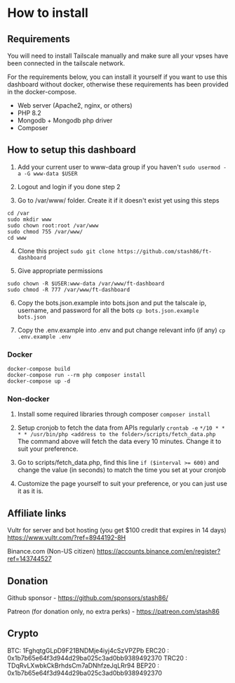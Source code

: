 # How to install
## Requirements
You will need to install Tailscale manually and make sure all your vpses have been connected in the tailscale network.

For the requirements below, you can install it yourself if you want to use this dashboard without docker, otherwise these requirements has been provided in the docker-compose.
* Web server (Apache2, nginx, or others)
* PHP 8.2
* Mongodb + Mongodb php driver
* Composer


## How to setup this dashboard
1. Add your current user to www-data group if you haven't
`sudo usermod -a -G www-data $USER`

2. Logout and login if you done step 2

3. Go to /var/www/ folder. Create it if it doesn't exist yet using this steps
```
cd /var
sudo mkdir www
sudo chown root:root /var/www
sudo chmod 755 /var/www/
cd www
```

4. Clone this project `sudo git clone https://github.com/stash86/ft-dashboard`

5. Give appropriate permissions
```
sudo chown -R $USER:www-data /var/www/ft-dashboard
sudo chmod -R 777 /var/www/ft-dashboard
```

6. Copy the bots.json.example into bots.json and put the talscale ip, username, and password for all the bots
`cp bots.json.example bots.json`

7. Copy the .env.example into .env and put change relevant info (if any)
`cp .env.example .env`

### Docker
```
docker-compose build
docker-compose run --rm php composer install
docker-compose up -d
```

### Non-docker
1. Install some required libraries through composer
`composer install`

2. Setup cronjob to fetch the data from APIs regularly `crontab -e`
`*/10 * * * * /usr/bin/php <address to the folder>/scripts/fetch_data.php`
The command above will fetch the data every 10 minutes. Change it to suit your preference.

3. Go to scripts/fetch_data.php, find this line `if ($interval >= 600)` and change the value (in seconds) to match the time you set at your cronjob

4. Customize the page yourself to suit your preference, or you can just use it as it is.


## Affiliate links
Vultr for server and bot hosting (you get $100 credit that expires in 14 days) https://www.vultr.com/?ref=8944192-8H

Binance.com (Non-US citizen) https://accounts.binance.com/en/register?ref=143744527


## Donation
Github sponsor - https://github.com/sponsors/stash86/

Patreon (for donation only, no extra perks) - https://patreon.com/stash86

## Crypto
BTC: 1FghqtgGLpD9F21BNDMje4iyj4cSzVPZPb
ERC20 : 0x1b7b65e64f3d944d29ba025c3ad0bb9389492370
TRC20 : TDqRvLXwbkCkBrhdsCm7aDNhfzeJqLRr94
BEP20 : 0x1b7b65e64f3d944d29ba025c3ad0bb9389492370